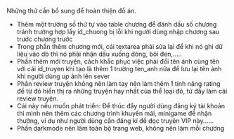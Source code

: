 Những thứ cần bổ sung để hoàn thiện đồ án.
 + Thêm một trường số thứ tự vào table chương để đánh dấu số chương tránh trường hợp lấy id_chuong bị lỗi khi người dùng nhập chương sau trước chương trước
 + Trong phần thêm chương mới, cái textarea phải sửa lại để khi nó ghi dữ liệu vào db thì nó phải nhận dấu xuống dòng, bôi đen,.....
 + Phần thêm mới truyện, cách khắc phục việc phải đổi tên ảnh cùng tên với cái id_truyen khi tạo là thêm 1 trường ten_anh nữa để lưu lại tên ảnh khi người dùng up ảnh lên sever
 + Phần review truyện không nên làm tay nên làm thêm 1 tính năng rating để từ đó hiển thị ra những truyện hay nhất của thể loại đó, từ đấy làm cái review truyện.
 + Cái này nếu muốn phát triển: Để thúc đẩy người dùng đăng ký tài khoản thì mình nên thêm các chương trình khuyến mãi, minigame để nhận thưởng, ví dụ như người dùng cần đăng kí để đọc truyện VIP này......
 + Phần darkmode nên làm toàn bộ trang web, không nên làm mỗi chương
